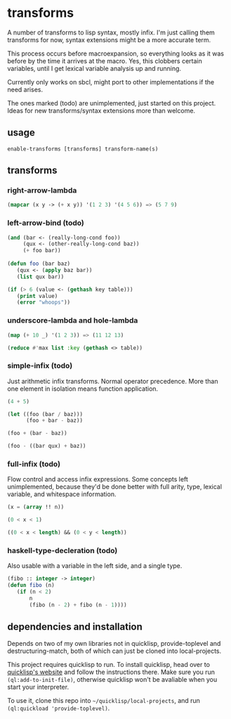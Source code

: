 # transforms
A number of transforms to lisp syntax, mostly infix.
I'm just calling them transforms for now, syntax extensions might be a more accurate term.

This process occurs before macroexpansion, so everything looks as it was before by the time it arrives at the macro.
Yes, this clobbers certain variables, until I get lexical variable analysis up and running.

Currently only works on sbcl, might port to other implementations if the need arises.

The ones marked (todo) are unimplemented, just started on this project. Ideas for new transforms/syntax extensions more than welcome.

## usage
`enable-transforms [transforms] transform-name(s)`

## transforms

### right-arrow-lambda

```cl
(mapcar (x y -> (+ x y)) '(1 2 3) '(4 5 6)) => (5 7 9)
```

### left-arrow-bind (todo)

```cl
(and (bar <- (really-long-cond foo)) 
     (qux <- (other-really-long-cond baz))
     (+ foo bar))
   
(defun foo (bar baz)
   (qux <- (apply baz bar))
   (list qux bar))

(if (> 6 (value <- (gethash key table))) 
   (print value) 
   (error "whoops"))
```

### underscore-lambda and hole-lambda

```cl
(map (+ 10 _) '(1 2 3)) => (11 12 13)

(reduce #'max list :key (gethash <> table))
```

### simple-infix (todo)

Just arithmetic infix transforms. Normal operator precedence.
More than one element in isolation means function application.

```cl
(4 + 5)

(let ((foo (bar / baz)))
      (foo + bar - baz))

(foo + (bar - baz))

(foo - ((bar qux) + baz))
```

### full-infix (todo)

Flow control and access infix expressions.
Some concepts left unimplemented, because they'd be done better with full arity, type, lexical variable, and whitespace information.

```cl
(x = (array !! n))

(0 < x < 1)

((0 < x < length) && (0 < y < length))
```

### haskell-type-decleration (todo)

Also usable with a variable in the left side, and a single type.

```cl
(fibo :: integer -> integer)
(defun fibo (n)
   (if (n < 2)
       n
       (fibo (n - 2) + fibo (n - 1))))

```

## dependencies and installation

Depends on two of my own libraries not in quicklisp, provide-toplevel and destructuring-match, both of which can just
be cloned into local-projects.

This project requires quicklisp to run.
To install quicklisp, head over to [quicklisp's website](https://www.quicklisp.org/beta/) and follow 
the instructions there. Make sure you run `(ql:add-to-init-file)`, otherwise quicklisp won't be avaliable 
when you start your interpreter.

To use it, clone this repo into `~/quicklisp/local-projects`, and run `(ql:quickload 'provide-toplevel)`.
